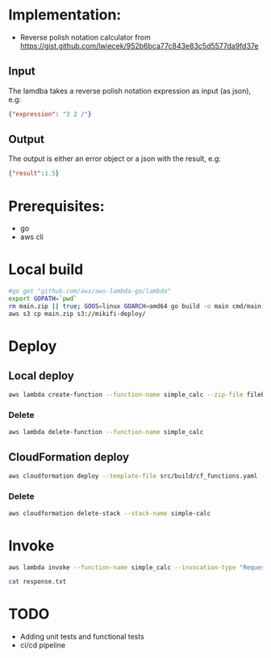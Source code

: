 # Implementation:
* Reverse polish notation calculator from https://gist.github.com/lwiecek/952b6bca77c843e83c5d5577da9fd37e


## Input

The lamdba takes a reverse polish notation expression as input (as json), e.g:

```json
{"expression": "3 2 /"}
```
## Output

The output is either an error object or a json with the result, e.g:

```json
{"result":1.5}
```


# Prerequisites:
* go
* aws cli 


# Local build
```sh
#go get "github.com/aws/aws-lambda-go/lambda"
export GOPATH=`pwd`
rm main.zip || true; GOOS=linux GOARCH=amd64 go build -o main cmd/main; zip main.zip main; rm main || true
aws s3 cp main.zip s3://mikifi-deploy/
```
# Deploy

## Local deploy

```sh
aws lambda create-function --function-name simple_calc --zip-file fileb://main.zip --handler main --runtime go1.x --role "<an existing role>"
```
### Delete

```sh
aws lambda delete-function --function-name simple_calc                
```

## CloudFormation deploy
```sh
aws cloudformation deploy --template-file src/build/cf_functions.yaml --stack-name simple-calc --capabilities CAPABILITY_NAMED_IAM
```

### Delete
```sh
aws cloudformation delete-stack --stack-name simple-calc
```


# Invoke

```sh
aws lambda invoke --function-name simple_calc --invocation-type "RequestResponse" --payload '{"expression": "3 3 *"}' --cli-binary-format raw-in-base64-out  response.txt

cat response.txt 
```

# TODO
* Adding unit tests and functional tests
* ci/cd pipeline

